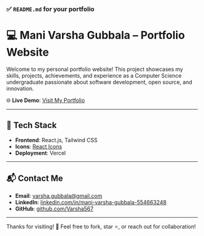 
### ✅ `README.md` for your portfolio

# 💻 Mani Varsha Gubbala – Portfolio Website

Welcome to my personal portfolio website! This project showcases my skills, projects, achievements, and experience as a Computer Science undergraduate passionate about software development, open source, and innovation.

🌐 **Live Demo**: [Visit My Portfolio](https://portfolio-ten-flame-zcrzc7f78u.vercel.app)

---

## 🚀 Tech Stack

- **Frontend**: React.js, Tailwind CSS
- **Icons**: [React Icons](https://react-icons.github.io/react-icons/)
- **Deployment**: Vercel

---

## 📬 Contact Me

- **Email**: varsha.gubbala@gmail.com  
- **LinkedIn**: [linkedin.com/in/mani-varsha-gubbala-554663248](https://www.linkedin.com/in/mani-varsha-gubbala-554663248)  
- **GitHub**: [github.com/Varsha567](https://github.com/Varsha567)

---

Thanks for visiting! 🚀 Feel free to fork, star ⭐, or reach out for collaboration!
